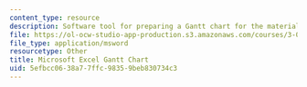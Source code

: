 ```yaml
---
content_type: resource
description: Software tool for preparing a Gantt chart for the materials project laboratory.
file: https://ol-ocw-studio-app-production.s3.amazonaws.com/courses/3-042-materials-project-laboratory-spring-2008/5efbcc0638a77ffc98359beb830734c3_gantt.xls
file_type: application/msword
resourcetype: Other
title: Microsoft Excel Gantt Chart
uid: 5efbcc06-38a7-7ffc-9835-9beb830734c3
---
```

